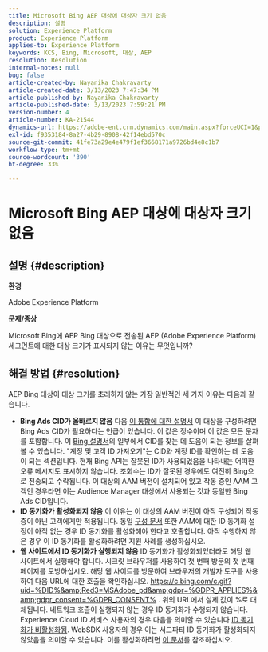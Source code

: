 ```yaml
---
title: Microsoft Bing AEP 대상에 대상자 크기 없음
description: 설명
solution: Experience Platform
product: Experience Platform
applies-to: Experience Platform
keywords: KCS, Bing, Microsoft, 대상, AEP
resolution: Resolution
internal-notes: null
bug: false
article-created-by: Nayanika Chakravarty
article-created-date: 3/13/2023 7:47:34 PM
article-published-by: Nayanika Chakravarty
article-published-date: 3/13/2023 7:59:21 PM
version-number: 4
article-number: KA-21544
dynamics-url: https://adobe-ent.crm.dynamics.com/main.aspx?forceUCI=1&pagetype=entityrecord&etn=knowledgearticle&id=c3cda4e3-d7c1-ed11-83ff-6045bd0065b6
exl-id: f9353184-8a27-4b29-8908-42f14ebd570c
source-git-commit: 41fe73a29e4e479f1ef3668171a9726bd4e8c1b7
workflow-type: tm+mt
source-wordcount: '390'
ht-degree: 33%

---
```


# Microsoft Bing AEP 대상에 대상자 크기 없음

## 설명 {#description}


<b>환경</b>

Adobe Experience Platform

<b>문제/증상</b>

Microsoft Bing에 AEP Bing 대상으로 전송된 AEP (Adobe Experience Platform) 세그먼트에 대한 대상 크기가 표시되지 않는 이유는 무엇입니까?


## 해결 방법 {#resolution}


AEP Bing 대상이 대상 크기를 초래하지 않는 가장 일반적인 세 가지 이유는 다음과 같습니다.

- <b>Bing Ads CID가 올바르지 않음</b>    다음 [이 통합에 대한 설명서](https://experienceleague.adobe.com/docs/experience-platform/destinations/catalog/advertising/bing.html?lang=en) 이 대상을 구성하려면 Bing Ads CID가 필요하다는 언급이 있습니다. 이 값은 정수이며 이 값은<b> </b>모든 문자를 포함합니다. 이 [Bing 설명서](https://learn.microsoft.com/en-us/advertising/guides/get-started?view=bingads-13)의 일부에서 CID를 찾는 데 도움이 되는 정보를 살펴볼 수 있습니다. &quot;계정 및 고객 ID 가져오기&quot;는 CID와 계정 ID를 확인하는 데 도움이 되는 섹션입니다.
현재 Bing API는 잘못된 ID가 사용되었음을 나타내는 어떠한 오류 메시지도 표시하지 않습니다. 조회수는 ID가 잘못된 경우에도 여전히 Bing으로 전송되고 수락됩니다. 이 대상의 AAM 버전이 설치되어 있고 작동 중인 AAM 고객인 경우라면 이는 Audience Manager 대상에서 사용되는 것과 동일한 Bing Ads CID입니다.
- <b>ID 동기화가 활성화되지 않음</b>    이 이유는 이 대상의 AAM 버전이 아직 구성되어 작동 중이 아닌 고객에게만 적용됩니다. 동일 [구성 문서](https://experienceleague.adobe.com/docs/experience-platform/destinations/catalog/advertising/bing.html?lang=en) 또한 AAM에 대한 ID 동기화 설정이 아직 없는 경우 ID 동기화를 활성화해야 한다고 호출합니다. 아직 수행하지 않은 경우 이 ID 동기화를 활성화하려면 지원 사례를 생성하십시오.
- <b>웹 사이트에서 ID 동기화가 실행되지 않음</b>
ID 동기화가 활성화되었더라도 해당 웹 사이트에서 실행해야 합니다. 시크릿 브라우저를 사용하여 첫 번째 방문의 첫 번째 페이지를 모방하십시오. 해당 웹 사이트를 방문하여 브라우저의 개발자 도구를 사용하여 다음 URL에 대한 호출을 확인하십시오. https://c.bing.com/c.gif?uid=%DID%&amp;Red3=MSAdobe_pd&amp;gdpr=%GDPR_APPLIES%&amp;gdpr_consent=%GDPR_CONSENT% . 위의 URL에서 실제 값이 %로 대체됩니다.
네트워크 호출이 실행되지 않는 경우 ID 동기화가 수행되지 않습니다. Experience Cloud ID 서비스 사용자의 경우 다음을 의미할 수 있습니다 [ID 동기화가 비활성화됨](https://experienceleague.adobe.com/docs/id-service/using/id-service-api/configurations/disableidsync.html?lang=en). WebSDK 사용자의 경우 이는 서드파티 ID 동기화가 활성화되지 않았음을 의미할 수 있습니다. 이를 활성화하려면 [이 문서](https://experienceleague.adobe.com/docs/experience-cloud-kcs/kbarticles/KA-20248.html?lang=en)를 참조하십시오.
